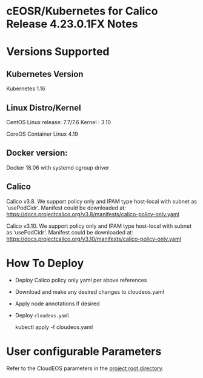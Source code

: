 # cEOSR/Kubernetes for Calico Release 4.23.0.1FX Notes

# Versions Supported
## Kubernetes Version
Kubernetes 1.16

## Linux Distro/Kernel
CentOS Linux release: 7.7/7.6
Kernel : 3.10

CoreOS Container Linux 4.19

## Docker version:
Docker 18.06 with systemd cgroup driver

## Calico
Calico v3.8. We support policy only and IPAM type host-local with subnet as ‘usePodCidr’. Manifest could be downloaded at:
https://docs.projectcalico.org/v3.8/manifests/calico-policy-only.yaml

Calico v3.10. We support policy only and IPAM type host-local with subnet as ‘usePodCidr’.  Manifest could be downloaded at:
https://docs.projectcalico.org/v3.10/manifests/calico-policy-only.yaml

# How To Deploy

- Deploy Calico policy only yaml per above references
- Download and make any desired changes to cloudeos.yaml
- Apply node annotations if desired
- Deploy `cloudeos.yaml`

	kubectl apply -f cloudeos.yaml
 
# User configurable Parameters 
Refer to the CloudEOS parameters in the [project root directory](https://github.com/aristanetworks/cloudeos-k8s).
